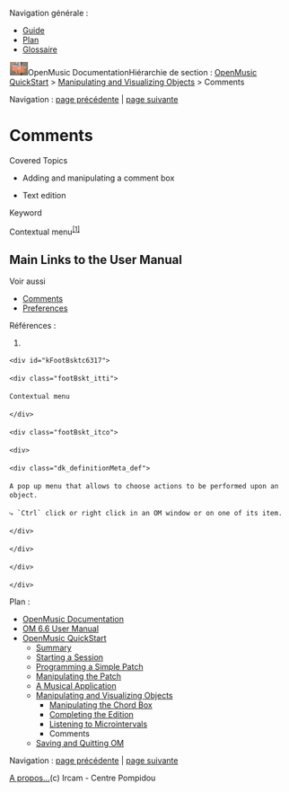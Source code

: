 <div id="tplf" class="tplPage">

<div id="tplh">

<span class="hidden">Navigation générale : </span>

  - [<span>Guide</span>](OM-Documentation.md)
  - [<span>Plan</span>](OM-Documentation_1.md)
  - [<span>Glossaire</span>](OM-Documentation_2.md)

</div>

<div id="tplt">

![empty.gif](../tplRes/page/empty.gif)![logoom1.png](../res/logoom1.png)<span class="tplTi">OpenMusic
Documentation</span><span class="sw_outStack_navRoot"><span class="hidden">Hiérarchie
de section : </span>[<span>OpenMusic
QuickStart</span>](QuickStart-Chapters.md)<span class="stkSep"> \>
</span>[<span>Manipulating and Visualizing
Objects</span>](5_CompletEdition.md)<span class="stkSep"> \>
</span><span class="stkSel_yes"><span>Comments</span></span></span>

</div>

<div class="tplNav">

<span class="hidden">Navigation : </span>[<span>page
précédente</span>](5cComplete.md "page précédente(Listening to Microintervals)")<span class="hidden">
| </span>[<span>page
suivante</span>](6_Quit.md "page suivante(Saving and Quitting OM)")

</div>

<div id="tplc" class="tplc_out_yes">

<div style="text-align: center;">



</div>

<div class="headCo">

# <span>Comments</span>

<div class="headCo_co">

<div>

<div class="bloc note">

<div class="bloc_ti note_ti">

<span>Covered Topics</span>

</div>

<div class="txt">

  - Adding and manipulating a comment box

  - Text edition

</div>

</div>

<div class="infobloc">

<div class="media">

</div>

</div>

<div class="infobloc">

<div class="infobloc_ti">

<span>Keyword</span>

</div>

<div class="txt">

<span id="i1" class="defRef_ul"><span>Contextual
menu</span></span><sup>[<span>\[</span>1<span>\]</span>](#kFootBsktc6317)</sup>

</div>

</div>

<div class="part">

## <span>Main Links to the User Manual</span>

<div class="part_co">

<div class="infobloc">

<div class="linkSet">

<div class="linkSet_ti">

<span>Voir aussi</span>

</div>

<div class="linkUL">

  - [<span>Comments</span>](Comments.md)
  - [<span>Preferences</span>](Preferences.md)

</div>

</div>

</div>

</div>

</div>

</div>

</div>

</div>

<span class="hidden">Références : </span>

1.  
    
    <div id="kFootBsktc6317">
    
    <div class="footBskt_itti">
    
    Contextual menu
    
    </div>
    
    <div class="footBskt_itco">
    
    <div>
    
    <div class="dk_definitionMeta_def">
    
    A pop up menu that allows to choose actions to be performed upon an
    object.
    
    ⤷ `Ctrl` click or right click in an OM window or on one of its item.
    
    </div>
    
    </div>
    
    </div>
    
    </div>

</div>

<div id="tplo" class="tplo_out_yes">

<div class="tplOTp">

<div class="tplOBm">

<div id="mnuFrm">

<span class="hidden">Plan :</span>

<div id="mnuFrmUp" onmouseout="menuScrollTiTask.fSpeed=0;" onmouseover="if(menuScrollTiTask.fSpeed&gt;=0) {menuScrollTiTask.fSpeed=-2; scTiLib.addTaskNow(menuScrollTiTask);}" onclick="menuScrollTiTask.fSpeed-=2;" style="display: none;">

<span id="mnuFrmUpLeft">[](#)</span><span id="mnuFrmUpCenter"></span><span id="mnuFrmUpRight"></span>

</div>

<div id="mnuScroll">

  - [<span>OpenMusic Documentation</span>](OM-Documentation.md)
  - [<span>OM 6.6 User Manual</span>](OM-User-Manual.md)
  - [<span>OpenMusic QuickStart</span>](QuickStart-Chapters.md)
      - [<span>Summary</span>](Intro_1.md)
      - [<span>Starting a Session</span>](1_StartSession.md)
      - [<span>Programming a Simple Patch</span>](2_progpatch.md)
      - [<span>Manipulating the Patch</span>](3ManipPatch.md)
      - [<span>A Musical Application</span>](4_MusicalAp.md)
      - [<span>Manipulating and Visualizing
        Objects</span>](5_CompletEdition.md)
          - [<span>Manipulating the Chord Box</span>](5aComplete.md)
          - [<span>Completing the Edition</span>](5bComplete.md)
          - [<span>Listening to Microintervals</span>](5cComplete.md)
          - <span id="i2" class="outLeftSel_yes"><span>Comments</span></span>
      - [<span>Saving and Quitting OM</span>](6_Quit.md)

</div>

<div id="mnuFrmDown" onmouseout="menuScrollTiTask.fSpeed=0;" onmouseover="if(menuScrollTiTask.fSpeed&lt;=0) {menuScrollTiTask.fSpeed=2; scTiLib.addTaskNow(menuScrollTiTask);}" onclick="menuScrollTiTask.fSpeed+=2;" style="display: none;">

<span id="mnuFrmDownLeft">[](#)</span><span id="mnuFrmDownCenter"></span><span id="mnuFrmDownRight"></span>

</div>

</div>

</div>

</div>

</div>

<div class="tplNav">

<span class="hidden">Navigation : </span>[<span>page
précédente</span>](5cComplete.md "page précédente(Listening to Microintervals)")<span class="hidden">
| </span>[<span>page
suivante</span>](6_Quit.md "page suivante(Saving and Quitting OM)")

</div>

<div id="tplb">

[<span>A propos...</span>](OM-Documentation_3.md)(c) Ircam - Centre
Pompidou

</div>

</div>
